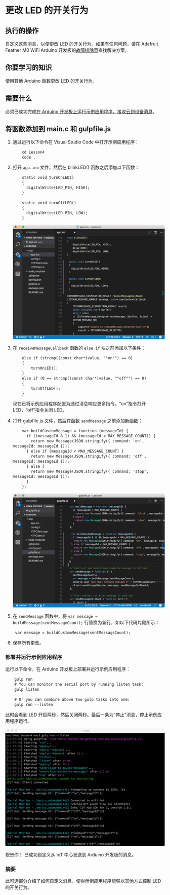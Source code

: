 <properties
    pageTitle="从 Azure IoT 中心更改消息的 LED 闪烁行为 | Azure"
    description="自定义这些消息，以便更改 LED 的开关行为。"
    services="iot-hub"
    documentationcenter=""
    author="shizn"
    manager="timtl"
    tags=""
    keywords="使用 arduino 控制 led" />
<tags
    ms.assetid="d7a25430-450e-43c4-a3ed-1eed995b8b7e"
    ms.service="iot-hub"
    ms.devlang="arduino"
    ms.topic="article"
    ms.tgt_pltfrm="na"
    ms.workload="na"
    ms.date="11/13/2016"
    wacn.date="01/23/2017"
    ms.author="xshi" />  


# 更改 LED 的开关行为
## 执行的操作
自定义这些消息，以便更改 LED 的开关行为。如果有任何问题，请在 Adafruit Feather M0 WiFi Arduino 开发板的[故障排除页](/documentation/articles/iot-hub-adafruit-feather-m0-wifi-kit-arduino-troubleshooting/)查找解决方案。

## 你要学习的知识
使用其他 Arduino 函数更改 LED 的开关行为。

## 需要什么
必须已成功完成[在 Arduino 开发板上运行示例应用程序，接收云到设备消息][receive-cloud-to-device-messages]。

## 将函数添加到 main.c 和 gulpfile.js
1. 通过运行以下命令在 Visual Studio Code 中打开示例应用程序：

   
		   cd Lesson4
		   code .
   
2. 打开 `app.ino` 文件，然后在 blinkLED() 函数之后添加以下函数：

   
		   static void turnOnLED()
		   {
		     digitalWrite(LED_PIN, HIGH);
		   }

		   static void turnOffLED()
		   {
		     digitalWrite(LED_PIN, LOW);
		   }
   

   ![增加了函数的 app.ino 文件][app-ino-file]  

3. 在 `receiveMessageCallback` 函数的 `else if` 块之前添加以下条件：

   
		   else if (strcmp((const char*)value, ""on"") == 0)
		   {
		       turnOnLED();
		   }
		   else if (0 == strcmp((const char*)value, ""off"") == 0)
		   {
		       turnOffLED();
		   }
   

   现在已将示例应用程序配置为通过消息响应更多指令。“on”指令打开 LED，“off”指令关闭 LED。
4. 打开 gulpfile.js 文件，然后在函数 `sendMessage` 之前添加新函数：

   
		   var buildCustomMessage = function (messageId) {
		     if ((messageId & 1) && (messageId < MAX_MESSAGE_COUNT)) {
		       return new Message(JSON.stringify({ command: 'on', messageId: messageId }));
		     } else if (messageId < MAX_MESSAGE_COUNT) {
		       return new Message(JSON.stringify({ command: 'off', messageId: messageId }));
		     } else {
		       return new Message(JSON.stringify({ command: 'stop', messageId: messageId }));
		     }
		   };
   

   ![增加了函数的 Gulpfile.js 文件][gulp-file-js]  

5. 在 `sendMessage` 函数中，将 `var message = buildMessage(sentMessageCount);` 行替换为新行，如以下代码片段所示：

   
		var message = buildCustomMessage(sentMessageCount);
   
6. 保存所有更改。

### 部署并运行示例应用程序
运行以下命令，在 Arduino 开发板上部署并运行示例应用程序：


		gulp run
		# You can monitor the serial port by running listen task:
		gulp listen

		# Or you can combine above two gulp tasks into one:
		gulp run --listen


此时会看到 LED 开启两秒，然后关闭两秒。最后一条为“停止”消息，停止示例应用程序运行。

![打开和关闭][on-and-off]  


祝贺你！ 已成功自定义从 IoT 中心发送到 Arduino 开发板的消息。

### 摘要
此可选部分介绍了如何自定义消息，使得示例应用程序能够以其他方式控制 LED 的开关行为。

<!-- Images and links -->


[receive-cloud-to-device-messages]: /documentation/articles/iot-hub-adafruit-feather-m0-wifi-kit-arduino-lesson4-send-cloud-to-device-messages/
[app-ino-file]: ./media/iot-hub-adafruit-feather-m0-wifi-lessons/lesson4/updated_app_ino.png
[gulp-file-js]: ./media/iot-hub-adafruit-feather-m0-wifi-lessons/lesson4/updated_gulpfile_js.png
[on-and-off]: ./media/iot-hub-adafruit-feather-m0-wifi-lessons/lesson4/gulp_on_and_off_arduino.png

<!---HONumber=Mooncake_0116_2017-->